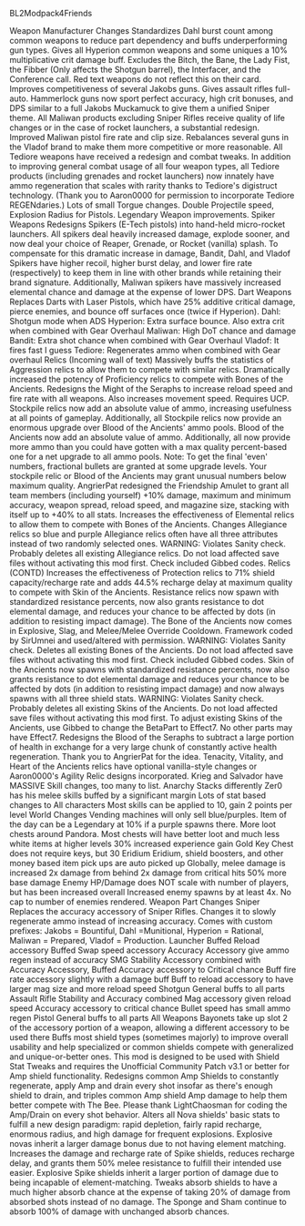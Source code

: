BL2Modpack4Friends

Weapon Manufacturer Changes
  Standardizes Dahl burst count among common weapons to reduce part dependency and buffs underperforming gun types.
  Gives all Hyperion common weapons and some uniques a 10% multiplicative crit damage buff. Excludes the Bitch, the Bane, the Lady Fist, the Fibber (Only affects the Shotgun barrel), the Interfacer, and the Conference call. Red text weapons do not reflect this on their card.
  Improves competitiveness of several Jakobs guns. Gives assault rifles full-auto. Hammerlock guns now sport perfect accuracy, high crit bonuses, and DPS similar to a full Jakobs Muckamuck to give them a unified Sniper theme.
  All Maliwan products excluding Sniper Rifles receive quality of life changes or in the case of rocket launchers, a substantial redesign.
  Improved Maliwan pistol fire rate and clip size.
  Rebalances several guns in the Vladof brand to make them more competitive or more reasonable.
  All Tediore weapons have received a redesign and combat tweaks. In addition to improving general combat usage of all four weapon types, all Tediore products (including grenades and rocket launchers) now innately have ammo regeneration that scales with rarity thanks to Tediore's digistruct technology. (Thank you to Aaron0000 for permission to incorporate Tediore REGENdaries.)
  Lots of small Torgue changes. Double Projectile speed, Explosion Radius for Pistols. Legendary Weapon improvements.
Spiker Weapons
  Redesigns Spikers (E-Tech pistols) into hand-held micro-rocket launchers. All spikers deal heavily increased damage, explode sooner, and now deal your choice of Reaper, Grenade, or Rocket (vanilla) splash.
  To compensate for this dramatic increase in damage, Bandit, Dahl, and Vladof Spikers have higher recoil, higher burst delay, and lower fire rate (respectively) to keep them in line with other brands while retaining their brand signature.
  Additionally, Maliwan spikers have massively increased elemental chance and damage at the expense of lower DPS.
Dart Weapons
  Replaces Darts with Laser Pistols, which have 25% additive critical damage, pierce enemies, and bounce off surfaces once (twice if Hyperion).
    Dahl: Shotgun mode when ADS
    Hyperion: Extra surface bounce. Also extra crit when combined with Gear Overhaul
    Maliwan: High DoT chance and damage
    Bandit: Extra shot chance when combined with Gear Overhaul
    Vladof: It fires fast I guess
    Tediore: Regenerates ammo when combined with Gear overhaul
Relics (Incoming wall of text)
  Massively buffs the statistics of Aggression relics to allow them to compete with similar relics.
  Dramatically increased the potency of Proficiency relics to compete with Bones of the Ancients.
  Redesigns the Might of the Seraphs to increase reload speed and fire rate with all weapons. Also increases movement speed. Requires UCP.
  Stockpile relics now add an absolute value of ammo, increasing usefulness at all points of gameplay. Additionally, all Stockpile relics now provide an enormous upgrade over Blood of the Ancients' ammo pools.
  Blood of the Ancients now add an absolute value of ammo. Additionally, all now provide more ammo than you could have gotten with a max quality percent-based one for a net upgrade to all ammo pools.
  Note: To get the final 'even' numbers, fractional bullets are granted at some upgrade levels. Your stockpile relic or Blood of the Ancients may grant unusual numbers below maximum quality.
  AngrierPat redesigned the Friendship Amulet to grant all team members (including yourself) +10% damage, maximum and minimum accuracy, weapon spread, reload speed, and magazine size, stacking with itself up to +40% to all stats.
  Increases the effectiveness of Elemental relics to allow them to compete with Bones of the Ancients.
  Changes Allegiance relics so blue and purple Allegiance relics often have all three attributes instead of two randomly selected ones.
  WARNING: Violates Sanity check. Probably deletes all existing Allegiance relics. Do not load affected save files without activating this mod first. Check included Gibbed codes.
Relics (CONTD)
Increases the effectiveness of Protection relics to 71% shield capacity/recharge rate and adds 44.5% recharge delay at maximum quality to compete with Skin of the Ancients.
  Resistance relics now spawn with standardized resistance percents, now also grants resistance to dot elemental damage, and reduces your chance to be affected by dots (in addition to resisting impact damage).
  The Bone of the Ancients now comes in Explosive, Slag, and Melee/Melee Override Cooldown. Framework coded by SirUmnei and used/altered with permission.
  WARNING: Violates Sanity check. Deletes all existing Bones of the Ancients. Do not load affected save files without activating this mod first. Check included Gibbed codes.
  Skin of the Ancients now spawns with standardized resistance percents, now also grants resistance to dot elemental damage and reduces your chance to be affected by dots (in addition to resisting impact damage) and now always spawns with all three shield stats.
  WARNING: Violates Sanity check. Probably deletes all existing Skins of the Ancients. Do not load affected save files without activating this mod first.
  To adjust existing Skins of the Ancients, use Gibbed to change the BetaPart to Effect7. No other parts may have Effect7.
  Redesigns the Blood of the Seraphs to subtract a large portion of health in exchange for a very large chunk of constantly active health regeneration. Thank you to AngrierPat for the idea.
  Tenacity, Vitality, and Heart of the Ancients relics have optional vanilla-style changes or Aaron0000's Agility Relic designs incorporated.
  Krieg and Salvador have MASSIVE Skill changes, too many to list.
  Anarchy Stacks differently
  Zer0 has his melee skills buffed by a significant margin
  Lots of stat based changes to All characters
  Most skills can be applied to 10, gain 2 points per level
World Changes
  Vending machines will only sell blue/purples.
    Item of the day can be a Legendary at 10% if a purple spawns there.
  More loot chests around Pandora.  Most chests will have better loot and much less white items at higher levels
  30% increased experience gain
  Gold Key Chest does not require keys, but 30 Eridium
  Eridium, shield boosters, and other money based item pick ups are auto picked up
  Globally, melee damage is increased
    2x damage from behind
    2x damage from critical hits
    50% more base damage
  Enemy HP/Damage does NOT scale with number of players, but has been increased overall
  Increased enemy spawns by at least 4x.  No cap to number of enemies rendered.
Weapon Part Changes
  Sniper
    Replaces the accuracy accessory of Sniper Rifles. Changes it to slowly regenerate ammo instead of increasing accuracy.
    Comes with custom prefixes: Jakobs = Bountiful, Dahl =Munitional, Hyperion = Rational, Maliwan = Prepared, Vladof = Production.
  Launcher
    Buffed Reload accessory
    Buffed Swap speed accessory
    Accuracy Accessory give ammo regen instead of accuracy
  SMG
    Stability Accessory combined with Accuracy Accessory, Buffed
    Accuracy accessory to Critical chance
    Buff fire rate accessory slightly with a damage buff
    Buff to reload accessory to have larger mag size and more reload speed
  Shotgun
    General buffs to all parts
  Assault Rifle
    Stability and Accuracy combined
    Mag accessory given reload speed
    Accuracy accessory to critical chance
    Bullet speed has small ammo regen
  Pistol
    General buffs to all parts
  All Weapons
    Bayonets take up slot 2 of the accessory portion of a weapon, allowing a different accessory to be used there
  Buffs most shield types (sometimes majorly) to improve overall usability and help specialized or common shields compete with generalized and unique-or-better ones. This mod is designed to be used with Shield Stat Tweaks and requires the Unofficial Community Patch v3.1 or better for Amp shield functionality.
    Redesigns common Amp Shields to constantly regenerate, apply Amp and drain every shot insofar as there's enough shield to drain, and triples common Amp shield Amp damage to help them better compete with The Bee. Please thank LightChaosman for coding the Amp/Drain on every shot behavior.
    Alters all Nova shields' basic stats to fulfill a new design paradigm: rapid depletion, fairly rapid recharge, enormous radius, and high damage for frequent explosions. Explosive novas inherit a larger damage bonus due to not having element matching.
    Increases the damage and recharge rate of Spike shields, reduces recharge delay, and grants them 50% melee resistance to fulfill their intended use easier. Explosive Spike shields inherit a larger portion of damage due to being incapable of element-matching.
    Tweaks absorb shields to have a much higher absorb chance at the expense of taking 20% of damage from absorbed shots instead of no damage. The Sponge and Sham continue to absorb 100% of damage with unchanged absorb chances.